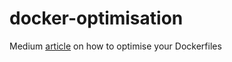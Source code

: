 # docker-optimisation
Medium [article](https://medium.com/ai-advances/optimising-your-docker-image-for-speed-size-and-security-73261c5c84ff) on how to optimise your Dockerfiles
